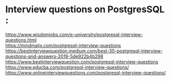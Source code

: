 # Interview questions on PostgresSQL :
https://www.wisdomjobs.com/e-university/postgresql-interview-questions.html <br/>
https://mindmajix.com/postgresql-interview-questions <br/>
https://bestinterviewquestion.medium.com/best-30-postgresql-interview-questions-and-answers-2019-5de922b4b298 <br/>
https://www.bestinterviewquestion.com/postgresql-interview-questions <br/>
https://www.educba.com/postgresql-interview-questions/ <br/>
https://www.onlineinterviewquestions.com/postgresql-interview-questions/ <br/>
